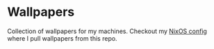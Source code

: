 # Wallpapers
Collection of wallpapers for my machines. Checkout my [NixOS config](https://github.com/Cryxtalix/NixOS-config) where I pull wallpapers from this repo.
